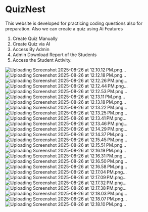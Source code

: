 # QuizNest
This website is developed for practicing coding questions also for preparation. Also we can create a quiz using Ai
Features 
1. Create Quiz Manually 
2. Create Quiz via AI
3. Access By Admin
4. Admin Download Report of the Students
5. Access the Student Activity.

![Uploading Screenshot 2025-08-26 at 12.10.12 PM.png…]()
![Uploading Screenshot 2025-08-26 at 12.12.18 PM.png…]()
![Uploading Screenshot 2025-08-26 at 12.12.26 PM.png…]()
![Uploading Screenshot 2025-08-26 at 12.12.44 PM.png…]()
![Uploading Screenshot 2025-08-26 at 12.12.53 PM.png…]()
![Uploading Screenshot 2025-08-26 at 12.13.11 PM.png…]()
![Uploading Screenshot 2025-08-26 at 12.13.18 PM.png…]()
![Uploading Screenshot 2025-08-26 at 12.13.22 PM.png…]()
![Uploading Screenshot 2025-08-26 at 12.13.25 PM.png…]()
![Uploading Screenshot 2025-08-26 at 12.13.41 PM.png…]()
![Uploading Screenshot 2025-08-26 at 12.13.46 PM.png…]()
![Uploading Screenshot 2025-08-26 at 12.14.29 PM.png…]()
![Uploading Screenshot 2025-08-26 at 12.14.37 PM.png…]()
![Uploading Screenshot 2025-08-26 at 12.15.45 PM.png…]()
![Uploading Screenshot 2025-08-26 at 12.15.51 PM.png…]()
![Uploading Screenshot 2025-08-26 at 12.16.19 PM.png…]()
![Uploading Screenshot 2025-08-26 at 12.16.31 PM.png…]()
![Uploading Screenshot 2025-08-26 at 12.16.50 PM.png…]()
![Uploading Screenshot 2025-08-26 at 12.16.58 PM.png…]()
![Uploading Screenshot 2025-08-26 at 12.17.04 PM.png…]()
![Uploading Screenshot 2025-08-26 at 12.17.09 PM.png…]()
![Uploading Screenshot 2025-08-26 at 12.17.32 PM.png…]()
![Uploading Screenshot 2025-08-26 at 12.17.38 PM.png…]()
![Uploading Screenshot 2025-08-26 at 12.18.03 PM.png…]()
![Uploading Screenshot 2025-08-26 at 12.18.07 PM.png…]()
![Uploading Screenshot 2025-08-26 at 12.18.10 PM.png…]()

